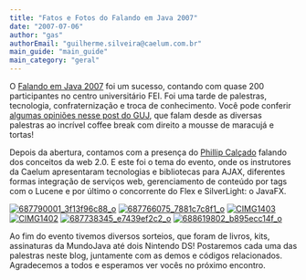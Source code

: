 ```yaml
---
title: "Fatos e Fotos do Falando em Java 2007"
date: "2007-07-06"
author: "gas"
authorEmail: "guilherme.silveira@caelum.com.br"
main_guide: "main_guide"
main_category: "geral"
---
```


O [Falando em Java 2007](http://www.falandoemjava.com.br/) foi um sucesso, contando com quase 200 participantes no centro universitário FEI. Foi uma tarde de palestras, tecnologia, confraternização e troca de conhecimento. Você pode conferir [algumas opiniões nesse post do GUJ](http://guj.com.br/posts/list/63574.java), que falam desde as diversas palestras ao incrível coffee break com direito a mousse de maracujá e tortas!

Depois da abertura, contamos com a presença do [Phillip Calçado](http://www.fragmental.com.br/) falando dos conceitos da web 2.0. E este foi o tema do evento, onde os instrutores da Caelum apresentaram tecnologias e bibliotecas para AJAX, diferentes formas integração de serviços web, gerenciamento de conteúdo por tags com o Lucene e por último o concorrente do Flex e SilverLight: o JavaFX.

[![687790001_3f13f96c88_o](http://farm2.static.flickr.com/1290/733824091_ac47941b7f_m.jpg)](http://www.flickr.com/photos/silveira/733824091/ "Photo Sharing") [![687766075_7881c7c8f1_o](http://farm2.static.flickr.com/1260/734676930_f98781d5ff_m.jpg)](http://www.flickr.com/photos/silveira/734676930/ "Photo Sharing") [![CIMG1403](http://farm2.static.flickr.com/1200/733314651_17cf63f9dd_m.jpg)](http://www.flickr.com/photos/silveira/733314651/ "Photo Sharing") [![CIMG1402](http://farm2.static.flickr.com/1131/734168318_678ca9105e_m.jpg)](http://www.flickr.com/photos/silveira/734168318/ "Photo Sharing") [![687738345_e7439ef2c2_o](http://farm2.static.flickr.com/1150/734689630_9c5da6cad9_m.jpg)](http://www.flickr.com/photos/silveira/734689630/ "Photo Sharing") [![688619802_b895ecc14f_o](http://farm2.static.flickr.com/1293/734665666_6075d52da6_m.jpg)](http://www.flickr.com/photos/silveira/734665666/ "Photo Sharing")

Ao fim do evento tivemos diversos sorteios, que foram de livros, kits, assinaturas da MundoJava até dois Nintendo DS! Postaremos cada uma das palestras neste blog, juntamente com as demos e códigos relacionados. Agradecemos a todos e esperamos ver vocês no próximo encontro.
